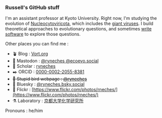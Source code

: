 ### Russell's GitHub stuff

I'm an assistant professor at Kyoto University. Right now, I'm studying the evolution of
[Nucleocytoviricota](https://en.wikipedia.org/wiki/Nucleocytoviricota), which includes the 
[giant viruses](https://en.wikipedia.org/wiki/Giant_virus). I build theoretical approaches to
evolutionary questions, and sometimes [write software](https://github.com/ryneches/SuchTree) to
explore those questions.

Other places you can find me :
- 🪴 Blog : [Vort.org](https://vort.org)
- 🦣 Mastodon : <a rel="me" href="https://ecoevo.social/@ryneches">@ryneches @ecoevo.social</a>
- 📜 Scholar : [ryneches](https://scholar.google.com/citations?user=Xis0TMUAAAAJ&hl=en)
- ✒️ ORCID : [0000-0002-2055-8381](https://orcid.org/0000-0002-2055-8381)
- ~~🦃 Stupid bird webpage : [@ryneches](https://twitter.com/ryneches)~~
- 🦋 Bluesky : [@ryneches.bsky.social](https://ryneches.bsky.social)
- 📸 Flickr : [https://www.flickr.com/photos/rneches/](https://www.flickr.com/photos/rneches/)
- ⚗️ Laboratory : [京都大学化学研究所](https://cls.kuicr.kyoto-u.ac.jp/en_member/russell-young-neches/)

Pronouns : he/him

<!--
**ryneches/ryneches** is a ✨ _special_ ✨ repository because its `README.md` (this file) appears on your GitHub profile.

Here are some ideas to get you started:

- 🔭 I’m currently working on ...
- 🌱 I’m currently learning ...
- 👯 I’m looking to collaborate on ...
- 🤔 I’m looking for help with ...
- 💬 Ask me about ...
- 📫 How to reach me: ...
- 😄 Pronouns: ...
- ⚡ Fun fact: ...
-->
